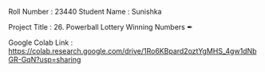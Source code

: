 Roll Number       :   23440
Student Name      :   Sunishka

Project Title     :   26. Powerball Lottery Winning Numbers ✒

Google Colab Link :   https://colab.research.google.com/drive/1Ro6KBpard2oztYgMHS_4gw1dNbGR-GqN?usp=sharing

